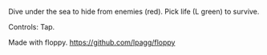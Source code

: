 Dive under the sea to hide from enemies (red).
Pick life (L green) to survive.

Controls: Tap.

Made with floppy.
https://github.com/lpagg/floppy